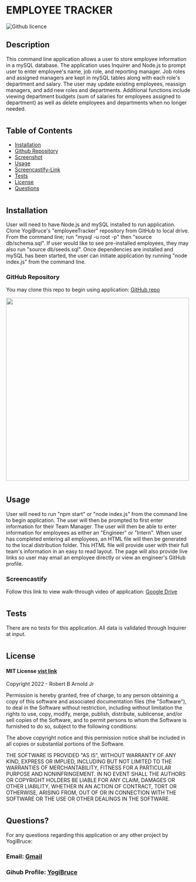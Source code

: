 # EMPLOYEE TRACKER
![Github licence](https://img.shields.io/badge/License-MIT-blue.svg)

## Description
This command line application allows a user to store employee information in a mySQL database. The application uses Inquirer and Node.js to prompt user to enter employee's name, job role, and reporting manager. Job roles and assigned managers are kept in mySQL tables along with each role's department and salary. The user may update existing employees, reassign managers, and add new roles and departments. Additional functions include viewing department budgets (sum of salaries for employees assigned to department) as well as delete employees and departments when no longer needed.

#
## Table of Contents
- [Installation](#installation)
- [Github Repository](#github-repo)
- [Screenshot](#screenshot)
- [Usage](#usage)
- [Screencastify-Link](#screencastify)
- [Tests](#tests)
- [License](#license)
- [Questions](#questions)

#
## Installation
<a id="installation"></a>
User will need to have Node.js and mySQL installed to run application. Clone YogiBruce's "employeeTracker" repository from GitHub to local drive. From the command line; run "mysql -u root -p" then "source db/schema.sql". If user would like to see pre-installed employees, they may also run "source db/seeds.sql".  Once dependencies are installed and mySQL has been started, the user can initiate application by running "node index.js" from the command line.

### GitHub Repository
<a id="github-repo"></a>
You may clone this repo to begin using application: [GitHub repo](https://github.com/YogiBruce/employeeTracker)

<a id="Screenshot"></a>
<img src="" width="500px"/>

#
## Usage
<a id="usage"></a>
User will need to run "npm start" or "node index.js" from the command line to begin application. The user will then be prompted to first enter information for their Team Manager. The user will then be able to enter information for employees as either an "Engineer" or "Intern". When user has completed entering all employees, an HTML file will then be generated to the local distribution folder. This HTML file will provide user with their full team's information in an easy to read layout. The page will also provide live links so user may email an employee directly or view an engineer's GitHub profile.

### Screencastify
<a id="screencastify"></a>

Follow this link to view walk-through video of application: [Google Drive](https://drive.google.com/file/d/1ixX1ak9MWN1BFcTSDHGnR9jtMAaDoZ7K/view?usp=sharing)

#
## Tests
<a id="tests"></a>
There are no tests for this application. All data is validated through Inquirer at input.


#
## License
<a id="license"></a>

#### MIT License [vist link](https://choosealicense.com/licenses/mit/)
Copyright 2022 - Robert B Arnold Jr

Permission is hereby granted, free of charge, to any person obtaining a copy of this software and associated documentation files (the "Software"), to deal in the Software without restriction, including without limitation the rights to use, copy, modify, merge, publish, distribute, sublicense, and/or sell copies of the Software, and to permit persons to whom the Software is furnished to do so, subject to the following conditions:

The above copyright notice and this permission notice shall be included in all copies or substantial portions of the Software.

THE SOFTWARE IS PROVIDED "AS IS", WITHOUT WARRANTY OF ANY KIND, EXPRESS OR IMPLIED, INCLUDING BUT NOT LIMITED TO THE WARRANTIES OF MERCHANTABILITY, FITNESS FOR A PARTICULAR PURPOSE AND NONINFRINGEMENT. IN NO EVENT SHALL THE AUTHORS OR COPYRIGHT HOLDERS BE LIABLE FOR ANY CLAIM, DAMAGES OR OTHER LIABILITY, WHETHER IN AN ACTION OF CONTRACT, TORT OR OTHERWISE, ARISING FROM, OUT OF OR IN CONNECTION WITH THE SOFTWARE OR THE USE OR OTHER DEALINGS IN THE SOFTWARE.


#
## Questions?
<a id="questions"></a>
For any questions regarding this application or any other project by YogiBruce:

### Email: [Gmail](da.bruce.jr@gmail.com)

### Gihub Profile: [YogiBruce](https://github.com/YogiBruce) 